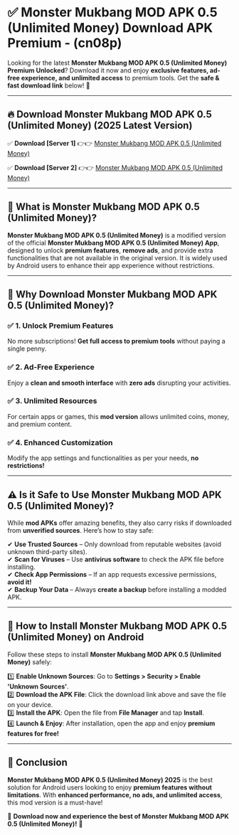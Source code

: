 
# ✅ Monster Mukbang MOD APK 0.5 (Unlimited Money) Download APK Premium -  (cn08p) 

Looking for the latest **Monster Mukbang MOD APK 0.5 (Unlimited Money) Premium Unlocked**? Download it now and enjoy **exclusive features, ad-free experience, and unlimited access** to premium tools. Get the **safe & fast download link** below! 🚀

---

## 🔥 Download Monster Mukbang MOD APK 0.5 (Unlimited Money) (2025 Latest Version)

✅ **Download [Server 1]** 👉👉 [Monster Mukbang MOD APK 0.5 (Unlimited Money) ](https://apkcomod.com?title=Monster_Mukbang_MOD_APK_0.5_(Unlimited_Money))  

✅ **Download [Server 2]** 👉👉 [Monster Mukbang MOD APK 0.5 (Unlimited Money) ](https://apkcomod.com?title=Monster_Mukbang_MOD_APK_0.5_(Unlimited_Money))  


---

## 📌 What is Monster Mukbang MOD APK 0.5 (Unlimited Money)?

**Monster Mukbang MOD APK 0.5 (Unlimited Money)** is a modified version of the official **Monster Mukbang MOD APK 0.5 (Unlimited Money) App**, designed to unlock **premium features**, **remove ads**, and provide extra functionalities that are not available in the original version. It is widely used by Android users to enhance their app experience without restrictions.

---

## 🌟 Why Download Monster Mukbang MOD APK 0.5 (Unlimited Money)?

### ✅ 1. Unlock Premium Features
No more subscriptions! **Get full access to premium tools** without paying a single penny.

### ✅ 2. Ad-Free Experience
Enjoy a **clean and smooth interface** with **zero ads** disrupting your activities.

### ✅ 3. Unlimited Resources
For certain apps or games, this **mod version** allows unlimited coins, money, and premium content.

### ✅ 4. Enhanced Customization
Modify the app settings and functionalities as per your needs, **no restrictions!**

---

## ⚠️ Is it Safe to Use Monster Mukbang MOD APK 0.5 (Unlimited Money)?

While **mod APKs** offer amazing benefits, they also carry risks if downloaded from **unverified sources**. Here’s how to stay safe:

✔ **Use Trusted Sources** – Only download from reputable websites (avoid unknown third-party sites).  
✔ **Scan for Viruses** – Use **antivirus software** to check the APK file before installing.  
✔ **Check App Permissions** – If an app requests excessive permissions, **avoid it!**  
✔ **Backup Your Data** – Always **create a backup** before installing a modded APK.

---

## 📲 How to Install Monster Mukbang MOD APK 0.5 (Unlimited Money) on Android

Follow these steps to install **Monster Mukbang MOD APK 0.5 (Unlimited Money)** safely:

1️⃣ **Enable Unknown Sources**: Go to **Settings > Security > Enable 'Unknown Sources'**.  
2️⃣ **Download the APK File**: Click the download link above and save the file on your device.  
3️⃣ **Install the APK**: Open the file from **File Manager** and tap **Install**.  
4️⃣ **Launch & Enjoy**: After installation, open the app and enjoy **premium features for free!**

---

## 🚀 Conclusion

**Monster Mukbang MOD APK 0.5 (Unlimited Money) 2025** is the best solution for Android users looking to enjoy **premium features without limitations**. With **enhanced performance, no ads, and unlimited access**, this mod version is a must-have!

🔻 **Download now and experience the best of Monster Mukbang MOD APK 0.5 (Unlimited Money)!** 🔻

